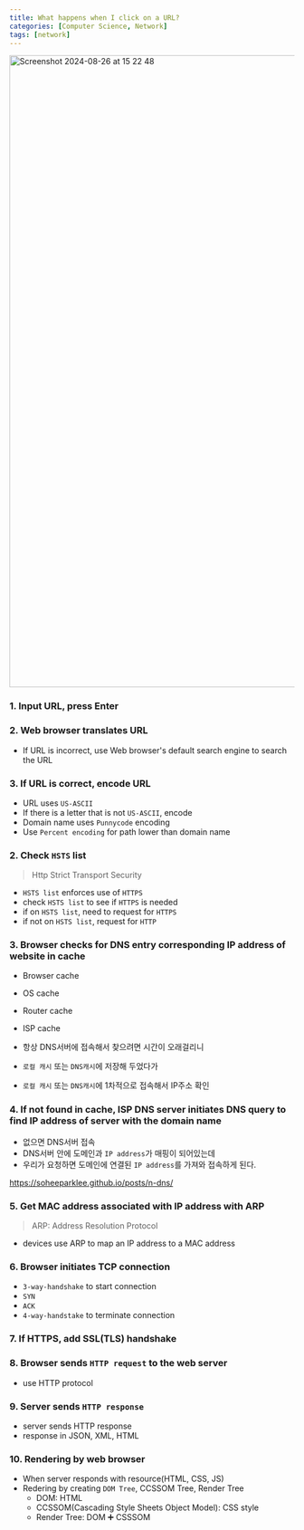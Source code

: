 ```yaml
---
title: What happens when I click on a URL?
categories: [Computer Science, Network]
tags: [network]
---
```


<img width="1117" alt="Screenshot 2024-08-26 at 15 22 48" src="https://github.com/user-attachments/assets/967734d6-63b9-4203-b6cb-e300704ecfa7">

### 1. Input URL, press Enter

### 2. Web browser translates URL

- If URL is incorrect, use Web browser's default search engine to search the URL

### 3. If URL is correct, encode URL

- URL uses `US-ASCII`
- If there is a letter that is not `US-ASCII`, encode
- Domain name uses `Punnycode` encoding
- Use `Percent encoding` for path lower than domain name

### 2. Check `HSTS` list

> Http Strict Transport Security <br>

- `HSTS list` enforces use of `HTTPS`
- check `HSTS list` to see if `HTTPS` is needed
- if on `HSTS list`, need to request for `HTTPS`
- if not on `HSTS list`, request for `HTTP`

### 3. Browser checks for DNS entry corresponding IP address of website in cache

- Browser cache
- OS cache
- Router cache
- ISP cache

- 항상 DNS서버에 접속해서 찾으려면 시간이 오래걸리니 <br>
- `로컬 캐시` 또는 `DNS캐시`에 저장해 두었다가 <br>
- `로컬 캐시` 또는 `DNS캐시`에 1차적으로 접속해서 IP주소 확인 <br>

### 4. If not found in cache, ISP DNS server initiates DNS query to find IP address of server with the domain name

- 없으면 DNS서버 접속
- DNS서버 안에 도메인과 `IP address`가 매핑이 되어있는데
- 우리가 요청하면 도메인에 연결된 `IP address`를 가져와 접속하게 된다.

<https://soheeparklee.github.io/posts/n-dns/> <br>

### 5. Get MAC address associated with IP address with ARP

> ARP: Address Resolution Protocol <br>

- devices use ARP to map an IP address to a MAC address

### 6. Browser initiates TCP connection

- `3-way-handshake` to start connection
- `SYN`
- `ACK`
- `4-way-handstake` to terminate connection

### 7. If HTTPS, add SSL(TLS) handshake

### 8. Browser sends `HTTP request` to the web server

- use HTTP protocol

### 9. Server sends `HTTP response`

- server sends HTTP response
- response in JSON, XML, HTML

### 10. Rendering by web browser

- When server responds with resource(HTML, CSS, JS)
- Redering by creating `DOM Tree`, CCSSOM Tree, Render Tree
  - DOM: HTML
  - CCSSOM(Cascading Style Sheets Object Model): CSS style
  - Render Tree: DOM ➕ CSSSOM
